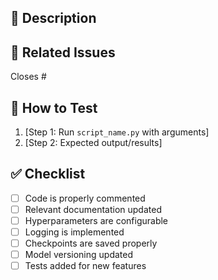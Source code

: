 ## 📌 Description
<!-- Briefly describe the purpose of this PR and what changes it introduces. -->

## 🔗 Related Issues  
<!-- Link to any related issues or tasks (e.g., Closes #123). -->
Closes #

## 🚨 How to Test 
<!-- Describe how to test the changes or reproduce the results (e.g., commands, configurations). -->
1. [Step 1: Run `script_name.py` with arguments]
2. [Step 2: Expected output/results]

## ✅ Checklist  
- [ ] Code is properly commented
- [ ] Relevant documentation updated
- [ ] Hyperparameters are configurable
- [ ] Logging is implemented
- [ ] Checkpoints are saved properly
- [ ] Model versioning updated
- [ ] Tests added for new features 
